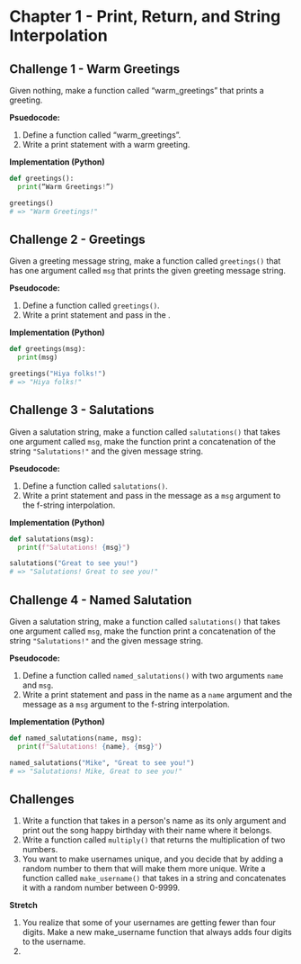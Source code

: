 # Chapter 1 - Print, Return, and String Interpolation

## Challenge 1 - Warm Greetings

Given nothing, make a function called “warm_greetings” that prints a greeting.

**Psuedocode:**

1. Define a function called “warm_greetings”.
2. Write a print statement with a warm greeting.

**Implementation (Python)**

```py
def greetings():
  print(“Warm Greetings!”)

greetings()
# => "Warm Greetings!"
```

## Challenge 2 - Greetings

Given a greeting message string, make a function called `greetings()` that has one argument called `msg` that prints the given greeting message string.

**Pseudocode:**

1. Define a function called `greetings()`.
2. Write a print statement and pass in the .

**Implementation (Python)**

```py
def greetings(msg):
  print(msg)

greetings("Hiya folks!")
# => "Hiya folks!"
```

## Challenge 3 - Salutations

Given a salutation string, make a function called `salutations()` that takes one argument called `msg`, make the function print a concatenation of the string `"Salutations!"` and the given message string.

**Pseudocode:**

1. Define a function called `salutations()`.
2. Write a print statement and pass in the message as a `msg` argument to the f-string interpolation.

**Implementation (Python)**

```py
def salutations(msg):
  print(f"Salutations! {msg}")

salutations("Great to see you!")
# => "Salutations! Great to see you!"
```

## Challenge 4 - Named Salutation

Given a salutation string, make a function called `salutations()` that takes one argument called `msg`, make the function print a concatenation of the string `"Salutations!"` and the given message string.

**Pseudocode:**

1. Define a function called `named_salutations()` with two arguments `name` and `msg`.
2. Write a print statement and pass in the name as a `name` argument and the message as a `msg` argument to the f-string interpolation.

**Implementation (Python)**

```py
def named_salutations(name, msg):
  print(f"Salutations! {name}, {msg}")

named_salutations("Mike", "Great to see you!")
# => "Salutations! Mike, Great to see you!"
```

## Challenges

1. Write a function that takes in a person's name as its only argument and print out the song happy birthday with their name where it belongs.
1. Write a function called `multiply()` that returns the multiplication of two numbers.
1. You want to make usernames unique, and you decide that by adding a random number to them that will make them more unique. Write a function called `make_username()` that takes in a string and concatenates it with a random number between 0-9999.

**Stretch**

1. You realize that some of your usernames are getting fewer than four digits. Make a new make_username function that always adds four digits to the username.
1. 
